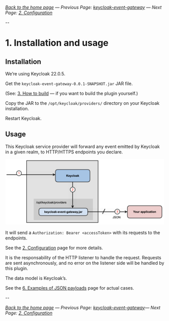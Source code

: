 _[Back to the home page](../README.md)
— Previous Page: [keycloak-event-gateway](../README.md)
— Next Page: [2. Configuration](./Configuration.md)_

--

# 1. Installation and usage

## Installation

We’re using Keycloak 22.0.5.

Get the `keycloak-event-gateway-0.0.1-SNAPSHOT.jar`
JAR file.

(See: [3. How to build](Build.md)  — if you want to
build the plugin yourself.)

Copy the JAR to the `/opt/keycloak/providers/`
directory on your Keycloak installation.

Restart Keycloak.

## Usage

This Keycloak service provider will forward
any event emitted by Keycloak in a given realm,
to HTTP/HTTPS endpoints you declare.


![Diagram](diagrams/png/keycloak_event_gateway_usage.png)


It will send a
`Authorization: Bearer <accessToken>` with its
requests to the endpoints.

See the [2. Configuration](Configuration.md) page for more details.

It is the responsability of the HTTP
listener to
handle the request.
Requests are sent asynchronously, 
and no error on the listener side will be handled by
this plugin.

The data model is Keycloak’s.

See the [6. Examples of JSON payloads](Examples.md) page for actual cases.


--

_[Back to the home page](../README.md)
— Previous Page: [keycloak-event-gateway](../README.md)— Next Page: [2. Configuration](./Configuration.md)_

